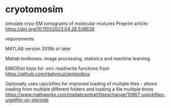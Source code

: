 # cryotomosim
 
simulate cryo-EM tomograms of molecular mixtures
Preprint article: https://doi.org/10.1101/2023.04.28.538636

requirements:

MATLAB version 2019b or later

Matlab toolboxes: image processing, statistics and machine learning

EMIODist tools for .mrc read/write functions from https://github.com/rbehrouzi/emtoolbox


Optionally uses uipickfiles for improved loading of multiple files - allows loading from multiple different folders and loading a file multiple times
https://www.mathworks.com/matlabcentral/fileexchange/10867-uipickfiles-uigetfile-on-steroids
